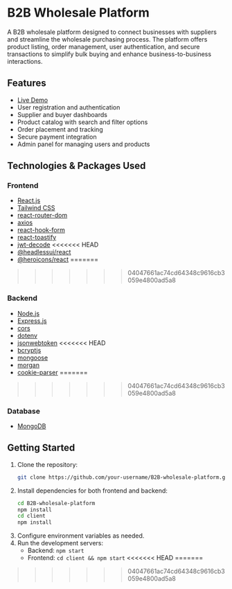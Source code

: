 # B2B Wholesale Platform

A B2B wholesale platform designed to connect businesses with suppliers and streamline the wholesale purchasing process. The platform offers product listing, order management, user authentication, and secure transactions to simplify bulk buying and enhance business-to-business interactions.

## Features
- [Live Demo](https://b2b-wholesale-marketplace.web.app)
- User registration and authentication
- Supplier and buyer dashboards
- Product catalog with search and filter options
- Order placement and tracking
- Secure payment integration
- Admin panel for managing users and products

## Technologies & Packages Used

### Frontend

- [React.js](https://reactjs.org/)
- [Tailwind CSS](https://tailwindcss.com/)
- [react-router-dom](https://www.npmjs.com/package/react-router-dom)
- [axios](https://www.npmjs.com/package/axios)
- [react-hook-form](https://www.npmjs.com/package/react-hook-form)
- [react-toastify](https://www.npmjs.com/package/react-toastify)
- [jwt-decode](https://www.npmjs.com/package/jwt-decode)
<<<<<<< HEAD
- [@headlessui/react](https://www.npmjs.com/package/@headlessui/react)
- [@heroicons/react](https://www.npmjs.com/package/@heroicons/react)
=======
>>>>>>> 04047661ac74cd64348c9616cb3059e4800ad5a8

### Backend

- [Node.js](https://nodejs.org/)
- [Express.js](https://expressjs.com/)
- [cors](https://www.npmjs.com/package/cors)
- [dotenv](https://www.npmjs.com/package/dotenv)
- [jsonwebtoken](https://www.npmjs.com/package/jsonwebtoken)
<<<<<<< HEAD
- [bcryptjs](https://www.npmjs.com/package/bcryptjs)
- [mongoose](https://www.npmjs.com/package/mongoose)
- [morgan](https://www.npmjs.com/package/morgan)
- [cookie-parser](https://www.npmjs.com/package/cookie-parser)
=======

>>>>>>> 04047661ac74cd64348c9616cb3059e4800ad5a8

### Database

- [MongoDB](https://www.mongodb.com/)

## Getting Started

1. Clone the repository:
    ```bash
    git clone https://github.com/your-username/B2B-wholesale-platform.git
    ```
2. Install dependencies for both frontend and backend:
    ```bash
    cd B2B-wholesale-platform
    npm install
    cd client
    npm install
    ```
3. Configure environment variables as needed.
4. Run the development servers:
    - Backend: `npm start`
    - Frontend: `cd client && npm start`
<<<<<<< HEAD
=======


>>>>>>> 04047661ac74cd64348c9616cb3059e4800ad5a8


